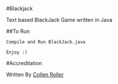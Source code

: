 #Blackjack 

Text based BlackJack Game written in Java

##To Run

	Compile and Run BlackJack.java

	Enjoy :)

#Accreditation

Written By [Collen Roller][1]

[1]: https://github.com/collen-roller
